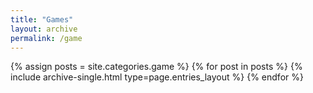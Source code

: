 ```yaml
---
title: "Games"
layout: archive
permalink: /game
---
```



{% assign posts = site.categories.game %}
{% for post in posts %} {% include archive-single.html type=page.entries_layout %} {% endfor %}
